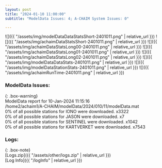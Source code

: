 ```yaml
---
layout: post
title: "2024-01-10 11:00:00"
subtitle: "ModelData Issues: 4; A-CHAIM System Issues: 0"

---
```


![]({{ "/assets/img/modelDataDataStatsShort-2401011.png" | relative_url }})
![]({{ "/assets/img/achaimDataStatsShort-2401011.png" | relative_url }})
![]({{ "/assets/img/achaimDataStatsLong00-2401011.png" | relative_url }})
![]({{ "/assets/img/achaimDataStatsLong01-2401011.png" | relative_url }})
![]({{ "/assets/img/achaimDataStatsLong02-2401011.png" | relative_url }})
![]({{ "/assets/img/modelDataDataStats-2401011.png" | relative_url }})
![]({{ "/assets/img/modelDataStationStats-2401011.png" | relative_url }})
![]({{ "/assets/img/achaimRunTime-2401011.png" | relative_url }})


### ModelData Issues:  
  
{: .box-warning}  
 ModelData report for 10-Jan-2024 11:15:16   
 /home2/achaim1/A-CHAIM/modelData/2024/010/11/modelData.mat   
 0% of all possible stations for IONO were downloaded. x3322   
 0% of all possible stations for JASON were downloaded. x7   
 0% of all possible stations for SENTINEL were downloaded. x1042   
 0% of all possible stations for KARTVERKET were downloaded. x7543   
  


### Logs:  
  
{: .box-note}  
[Logs.zip]({{ "/assets/other/logs.zip" | relative_url }})  
[Log Info]({{ "/logInfo" | relative_url }})  
